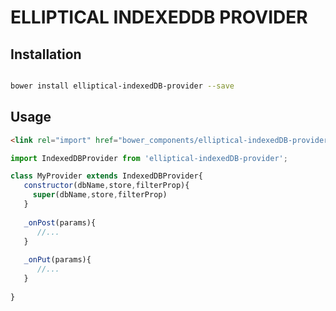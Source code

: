 ELLIPTICAL INDEXEDDB PROVIDER
=============================



## Installation

``` bash

bower install elliptical-indexedDB-provider --save

```

## Usage

```html
<link rel="import" href="bower_components/elliptical-indexedDB-provider/elliptical-indexedDB-provider.html">


```

```js
import IndexedDBProvider from 'elliptical-indexedDB-provider';

class MyProvider extends IndexedDBProvider{
   constructor(dbName,store,filterProp){
     super(dbName,store,filterProp)
   }
   
   _onPost(params){
      //...
   }
   
   _onPut(params){
      //...
   }
   
}


```
